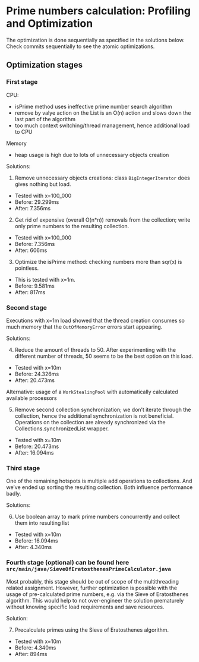 # Prime numbers calculation: Profiling and Optimization

The optimization is done sequentially as specified in the solutions below. Check commits sequentially to see the atomic
optimizations.

## Optimization stages

### First stage

CPU:

- isPrime method uses ineffective prime number search algorithm
- remove by valye action on the List is an O(n) action and slows down the last part of the algorithm
- too much context switching/thread management, hence additional load to CPU

Memory

- heap usage is high due to lots of unnecessary objects creation

Solutions:

1. Remove unnecessary objects creations: class `BigIntegerIterator` does gives nothing but load.

- Tested with x=100_000
- Before: 29.299ms
- After: 7.356ms

2. Get rid of expensive (overall O(n*n)) removals from the collection; write only prime numbers to the resulting
   collection.

- Tested with x=100_000
- Before: 7.356ms
- After: 606ms

3. Optimize the isPrime method: checking numbers more than sqr(x) is pointless.

- This is tested with x=1m.
- Before: 9.581ms
- After: 817ms

### Second stage

Executions with x=1m load showed that the thread creation consumes so much memory that the `OutOfMemoryError` errors
start appearing.

Solutions:

4. Reduce the amount of threads to 50. After experimenting with the different number of threads, 50 seems to be the best
   option on this load.

- Tested with x=10m
- Before: 24.326ms
- After: 20.473ms

Alternative: usage of a `WorkStealingPool` with automatically calculated available processors

5. Remove second collection synchronization; we don’t iterate through the collection, hence the additional
   synchronization is not beneficial. Operations on the collection are already synchronized via the
   Collections.synchronizedList wrapper.

- Tested with x=10m
- Before: 20.473ms
- After: 16.094ms

### Third stage

One of the remaining hotspots is multiple add operations to collections. And we’ve ended up sorting the resulting
collection. Both influence performance badly.

Solutions:

6. Use boolean array to mark prime numbers concurrently and collect them into resulting list

- Tested with x=10m
- Before: 16.094ms
- After: 4.340ms

### Fourth stage (optional) can be found here `src/main/java/SieveOfEratosthenesPrimeCalculator.java`

Most probably, this stage should be out of scope of the multithreading related assignment. However, further optimization
is possible with the usage of pre-calculated prime numbers, e.g. via the Sieve of Eratosthenes algorithm. This would
help to not over-engineer the solution prematurely without knowing specific load requirements and save resources.

Solution:

7. Precalculate primes using the Sieve of Eratosthenes algorithm.

- Tested with x=10m
- Before: 4.340ms
- After: 894ms




